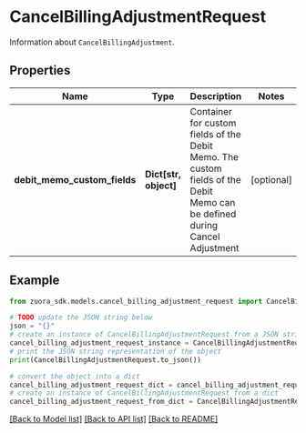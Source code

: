 # CancelBillingAdjustmentRequest

Information about `CancelBillingAdjustment`. 

## Properties

Name | Type | Description | Notes
------------ | ------------- | ------------- | -------------
**debit_memo_custom_fields** | **Dict[str, object]** | Container for custom fields of the Debit Memo. The custom fields of the Debit Memo can be defined during Cancel Adjustment  | [optional] 

## Example

```python
from zuora_sdk.models.cancel_billing_adjustment_request import CancelBillingAdjustmentRequest

# TODO update the JSON string below
json = "{}"
# create an instance of CancelBillingAdjustmentRequest from a JSON string
cancel_billing_adjustment_request_instance = CancelBillingAdjustmentRequest.from_json(json)
# print the JSON string representation of the object
print(CancelBillingAdjustmentRequest.to_json())

# convert the object into a dict
cancel_billing_adjustment_request_dict = cancel_billing_adjustment_request_instance.to_dict()
# create an instance of CancelBillingAdjustmentRequest from a dict
cancel_billing_adjustment_request_from_dict = CancelBillingAdjustmentRequest.from_dict(cancel_billing_adjustment_request_dict)
```
[[Back to Model list]](../README.md#documentation-for-models) [[Back to API list]](../README.md#documentation-for-api-endpoints) [[Back to README]](../README.md)


